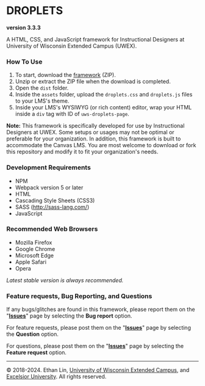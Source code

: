# DROPLETS
**version 3.3.3**  

A HTML, CSS, and JavaScript framework for Instructional Designers at University of Wisconsin Extended Campus (UWEX).

### How To Use
1. To start, download the [framework](https://github.com/excelsior-university-web-systems/droplets/archive/master.zip) (ZIP).
2. Unzip or extract the ZIP file when the download is completed.
3. Open the `dist` folder.
4. Inside the `assets` folder, upload the `droplets.css` and `droplets.js` files to your LMS's theme.
5. Inside your LMS's WYSIWYG (or rich content) editor, wrap your HTML inside a `div` tag with ID of `uws-droplets-page`.

**Note:** This framework is specifically developed for use by Instructional Designers at UWEX. Some setups or usages may not be optimal or preferable for your organization. In addition, this framework is built to accommodate the Canvas LMS. You are most welcome to download or fork this repository and modify it to fit your organization's needs.

### Development Requirements
* NPM
* Webpack version 5 or later
* HTML
* Cascading Style Sheets (CSS3)
* SASS (http://sass-lang.com/)
* JavaScript

### Recommended Web Browsers
* Mozilla Firefox
* Google Chrome
* Microsoft Edge
* Apple Safari
* Opera

*Latest stable version is always recommended.*

### Feature requests, Bug Reporting, and Questions
If any bugs/glitches are found in this framework, please report them on the "**[Issues](https://github.com/excelsior-university-web-systems/droplets/issues/new/choose)**" page by selecting the **Bug report** option.

For feature requests, please post them on the "**[Issues](https://github.com/excelsior-university-web-systems/droplets/new/choose)**" page by selecting the **Question** option.

For questions, please post them on the "**[Issues](https://github.com/excelsior-university-web-systems/droplets/new/choose)**" page by selecting the **Feature request** option.

---
&copy; 2018-2024. Ethan Lin, [University of Wisconsin Extended Campus](https://uwex.wisconsin.edu), and [Excelsior University](https://www.excelsior.edu). All rights reserved.

